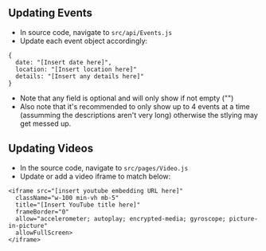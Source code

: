 ## Updating Events
* In source code, navigate to `src/api/Events.js`
* Update each event object accordingly:
```
{
  date: "[Insert date here]",
  location: "[Insert location here]"
  details: "[Insert any details here]"
}
```
* Note that any field is optional and will only show if not empty ("")
* Also note that it's recommended to only show up to 4 events at a time (assumming the descriptions aren't very long) otherwise the stlying may get messed up.
## Updating Videos
* In the source code, navigate to `src/pages/Video.js`
* Update or add a video iframe to match below:
```
<iframe src="[insert youtube embedding URL here]"
  className="w-100 min-vh mb-5"
  title="[Insert YouTube title here]"
  frameBorder="0"
  allow="accelerometer; autoplay; encrypted-media; gyroscope; picture-in-picture"
  allowFullScreen>
</iframe>
```